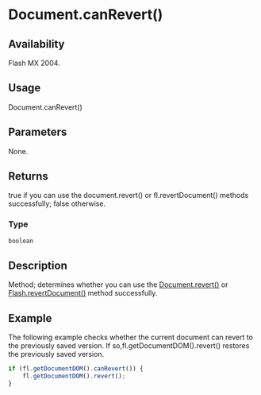# Document.canRevert()

## Availability

Flash MX 2004.

## Usage

Document.canRevert()

## Parameters

None.

## Returns

true if you can use the document.revert() or fl.revertDocument() methods successfully;
false otherwise.

### Type

```typescript
boolean
```

## Description

Method; determines whether you can use the [Document.revert()](../Document_object/Document340.md) or [Flash.revertDocument()](../Flash_object/Flash61.md) method successfully.

## Example

The following example checks whether the current document can revert to the previously saved version. If so,fl.getDocumentDOM().revert() restores the previously saved version.

```javascript
if (fl.getDocumentDOM().canRevert()) {
    fl.getDocumentDOM().revert();
}
```
